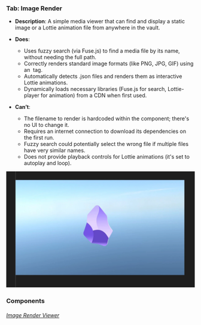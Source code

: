 
### Tab: Image Render

- **Description**: A simple media viewer that can find and display a static image or a Lottie animation file from anywhere in the vault.

- **Does**:

    - Uses fuzzy search (via Fuse.js) to find a media file by its name, without needing the full path.
    - Correctly renders standard image formats (like PNG, JPG, GIF) using an <img> tag.
    - Automatically detects .json files and renders them as interactive Lottie animations.
    - Dynamically loads necessary libraries (Fuse.js for search, Lottie-player for animation) from a CDN when first used.

- **Can’t**:

    - The filename to render is hardcoded within the component; there's no UI to change it.
    - Requires an internet connection to download its dependencies on the first run.
    - Fuzzy search could potentially select the wrong file if multiple files have very similar names.
    - Does not provide playback controls for Lottie animations (it's set to autoplay and loop).


![image_renderer.webp](/_RESOURCES/IMAGES/image_renderer.webp)



### Components

###### [Image Render Viewer](d.q.imagerender.viewer.md)